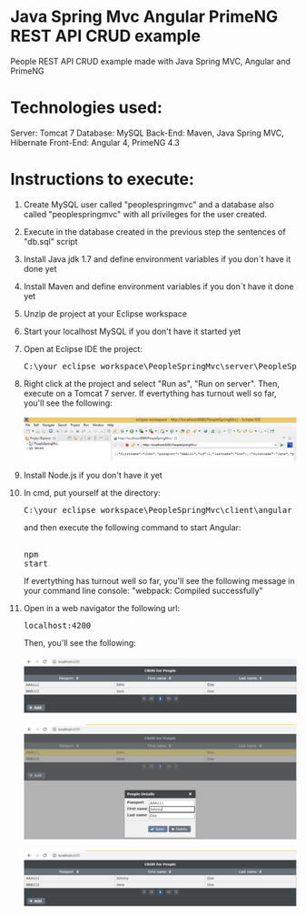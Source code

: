 # Java Spring Mvc Angular PrimeNG REST API CRUD example
People REST API CRUD example made with Java Spring MVC, Angular and PrimeNG

# Technologies used:

Server: Tomcat 7
Database: MySQL
Back-End: Maven, Java Spring MVC, Hibernate
Front-End: Angular 4, PrimeNG 4.3

# Instructions to execute:

1) Create MySQL user called "peoplespringmvc" and a database also called "peoplespringmvc" with all privileges for the user created.

2) Execute in the database created in the previous step the sentences of "db.sql" script

3) Install Java jdk 1.7 and define environment variables if you don´t have it done yet

4) Install Maven and define environment variables if you don´t have it done yet

5) Unzip de project at your Eclipse workspace

6) Start your localhost MySQL if you don't have it started yet

7) Open at Eclipse IDE the project: <pre>C:\your_eclipse_workspace\PeopleSpringMvc\server\PeopleSpringMvc</pre>

8) Right click at the project and select "Run as", "Run on server". Then, execute on a Tomcat 7 server. If evertything has turnout well so far, you'll see the following: 
<br/><br/>![1](https://github.com/FranciscoJoseMunoz/JavaSpringMvcAngularPrimeNg/blob/master/screens/1.png)


9) Install Node.js if you don't have it yet

10) In cmd, put yourself at the directory: <pre>C:\your_eclipse_workspace\PeopleSpringMvc\client\angular</pre> and then execute the following command to start Angular: <br/><br/><pre>npm start</pre> If evertything has turnout well so far, you'll see the following message in your command line console: "webpack: Compiled successfully"

11) Open in a web navigator the following url: <br/><pre>localhost:4200</pre>Then, you'll see the following: <br/><br/>![2](https://github.com/FranciscoJoseMunoz/JavaSpringMvcAngularPrimeNg/blob/master/screens/2.png) <br/><br/>![3](https://github.com/FranciscoJoseMunoz/JavaSpringMvcAngularPrimeNg/blob/master/screens/3.png) <br/><br/>![4](https://github.com/FranciscoJoseMunoz/JavaSpringMvcAngularPrimeNg/blob/master/screens/4.png)

